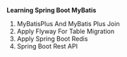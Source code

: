 **Learning Spring Boot MyBatis**

 1. MyBatisPlus And MyBatis Plus Join
 2. Apply Flyway For Table Migration
 3. Apply Spring Boot Redis
 4. Spring Boot Rest API

 
